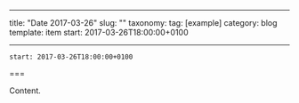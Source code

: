 
---
title: "Date 2017-03-26"
slug: ""
taxonomy:
tag: [example]
category: blog
template: item
start: 2017-03-26T18:00:00+0100

---

``start: 2017-03-26T18:00:00+0100``

===

Content.
